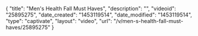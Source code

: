 {
    "title": "Men's Health Fall Must Haves",
    "description": "",
    "videoid": "25895275",
    "date_created": "1453119514",
    "date_modified": "1453119514",
    "type": "captivate",
    "layout": "video",
    "url": "\/v\/men-s-health-fall-must-haves\/25895275"
}